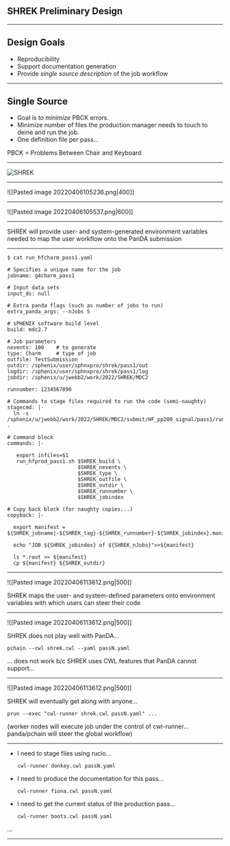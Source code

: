 SHREK Preliminary Design
---

---

Design Goals
---

-  Reproducibility
- Support documentation generation
- Provide *single source description* of the job workflow

---

Single Source 
---
- Goal is to *minimize* PBCK errors.
- Minimize number of files the production manager needs to touch to deine and run the job.   
- One definition file per pass...

PBCK = Problems Between Chair and Keyboard

---

![SHREK](https://lh4.googleusercontent.com/G5w4P1uwUYpU-ObA8T3fDdm27jEm66IxTQ-sHTB8_LGZQbZpQK4xGBMeMpDTHxCBIPt9_vnBkuWdjTYcaTGBhjLEMC4giqNX_YLv9d5RR6G4mJgOiw9O9e1q4l-GcA1dZMVp1Nl-) 

---

![[Pasted image 20220406105236.png|400]]

---

![[Pasted image 20220406105537.png|600]]

---

SHREK will provide user- and system-generated environment variables needed to map the user workflow onto the PanDA submission

---

```
$ cat run_hfcharm_pass1.yaml

# Specifies a unique name for the job                                  
jobname: g4charm_pass1      

# Input data sets
input_ds: null

# Extra panda flags (such as number of jobs to run)              
extra_panda_args: --nJobs 5                        

# sPHENIX software build level 
build: mdc2.7                                                           

# Job parameters
nevents: 100    # to generate                                            type: Charm     # type of job     
outfile: TestSubmission   
outdir: /sphenix/user/sphnxpro/shrek/pass1/out  
logdir: /sphenix/user/sphnxpro/shrek/pass1/log  
jobdir: /sphenix/u/jwebb2/work/2022/SHREK/MDC2 

runnumber: 1234567890 

# Commands to stage files required to run the code (semi-naughty)
stagecmd: |-                                                          
  ln -s /sphenix/u/jwebb2/work/2022/SHREK/MDC2/submit/HF_pp200_signal/pass1/rundir/* .                                                   
                                        
# Command block                                                        
commands: |-            
  
   export infiles=$1
   run_hfprod_pass1.sh $SHREK_build \
                       $SHREK_nevents \
                       $SHREK_type \
                       $SHREK_outfile \
                       $SHREK_outdir \
                       $SHREK_runnumber \
                       $SHREK_jobindex
  
# Copy back block (for naughty copies...)
copyback: |-           

  export manifest = ${SHREK_jobname|-${SHREK_tag}-${SHREK_runnumber}-${SHREK_jobindex}.manifest

  echo "JOB ${SHREK_jobindex} of ${SHREK_nJobs}">>${manifest}

  ls *.root >> ${manifest}
  cp ${manifest} ${SHREK_outdir}

```

---

![[Pasted image 20220406113612.png|500]]

SHREK maps the user- and system-defined parameters onto environment variables with which users can steer their code


---

![[Pasted image 20220406113612.png|500]]

SHREK does not play well with PanDA...
```
pchain --cwl shrek.cwl --yaml passN.yaml
```
... does not work b/c SHREK uses CWL features that PanDA cannot support...


---

![[Pasted image 20220406113612.png|500]]

SHREK will eventually get along with anyone...
```
prun --exec "cwl-runner shrek.cwl passN.yaml" ...
```

(worker nodes will execute job under the control of cwl-runner... panda/pchain will steer the global workflow)

---


- I need to stage files using rucio...
	```
	cwl-runner donkey.cwl passN.yaml
	```
- I need to produce the documentation for this pass...
	```
	cwl-runner fiona.cwl passN.yaml
	```
- I need to get the current status of the production pass...
    ```
	cwl-runner boots.cwl passN.yaml
	```
...


---
